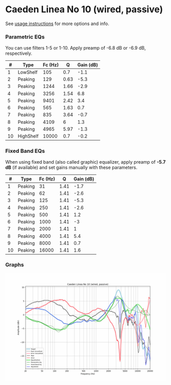 # Caeden Linea No 10 (wired, passive)
See [usage instructions](https://github.com/jaakkopasanen/AutoEq#usage) for more options and info.

### Parametric EQs
You can use filters 1-5 or 1-10. Apply preamp of -6.8 dB or -6.9 dB, respectively.

|   # | Type      |   Fc (Hz) |    Q |   Gain (dB) |
|-----|-----------|-----------|------|-------------|
|   1 | LowShelf  |       105 | 0.7  |        -1.1 |
|   2 | Peaking   |       129 | 0.63 |        -5.3 |
|   3 | Peaking   |      1244 | 1.66 |        -2.9 |
|   4 | Peaking   |      3256 | 1.54 |         6.8 |
|   5 | Peaking   |      9401 | 2.42 |         3.4 |
|   6 | Peaking   |       565 | 1.63 |         0.7 |
|   7 | Peaking   |       835 | 3.64 |        -0.7 |
|   8 | Peaking   |      4109 | 6    |         1.3 |
|   9 | Peaking   |      4965 | 5.97 |        -1.3 |
|  10 | HighShelf |     10000 | 0.7  |        -0.2 |

### Fixed Band EQs
When using fixed band (also called graphic) equalizer, apply preamp of **-5.7 dB** (if available) and set gains manually with these parameters.

|   # | Type    |   Fc (Hz) |    Q |   Gain (dB) |
|-----|---------|-----------|------|-------------|
|   1 | Peaking |        31 | 1.41 |        -1.7 |
|   2 | Peaking |        62 | 1.41 |        -2.6 |
|   3 | Peaking |       125 | 1.41 |        -5.3 |
|   4 | Peaking |       250 | 1.41 |        -2.6 |
|   5 | Peaking |       500 | 1.41 |         1.2 |
|   6 | Peaking |      1000 | 1.41 |        -3   |
|   7 | Peaking |      2000 | 1.41 |         1   |
|   8 | Peaking |      4000 | 1.41 |         5.4 |
|   9 | Peaking |      8000 | 1.41 |         0.7 |
|  10 | Peaking |     16000 | 1.41 |         1.6 |

### Graphs
![](./Caeden%20Linea%20No%2010%20(wired,%20passive).png)
